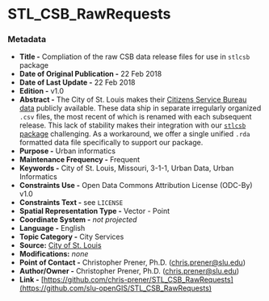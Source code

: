 # STL_CSB_RawRequests

### Metadata
  * **Title -** Compliation of the raw CSB data release files for use in `stlcsb` package
  * **Date of Original Publication -** 22 Feb 2018
  * **Date of Last Update -** 22 Feb 2018
  * **Edition -** v1.0
  * **Abstract -** The City of St. Louis makes their [Citizens Service Bureau data](https://www.stlouis-mo.gov/data/service-requests.cfm) publicly available. These data ship in separate irregularly organized `.csv` files, the most recent of which is renamed with each subsequent release. This lack of stability makes their integration with our [`stlcsb` package](https://github.com/slu-openGIS/stlcsb) challenging. As a workaround, we offer a single unified `.rda` formatted data file specifically to support our package.
  * **Purpose -** Urban informatics
  * **Maintenance Frequency -** Frequent
  * **Keywords -** City of St. Louis, Missouri, 3-1-1, Urban Data, Urban Informatics
  * **Constraints Use -** Open Data Commons Attribution License (ODC-By) v1.0
  * **Constraints Text -** see `LICENSE`
  * **Spatial Representation Type -** Vector - Point
  * **Coordinate System -** *not projected*
  * **Language -** English
  * **Topic Category -** City Services
  * **Source:** [City of St. Louis](https://www.stlouis-mo.gov/data/service-requests.cfm)
  * **Modifications:** *none*
  * **Point of Contact -** Christopher Prener, Ph.D. ([chris.prener@slu.edu](mailto:chris.prener@slu.edu))
  * **Author/Owner -** Christopher Prener, Ph.D. ([chris.prener@slu.edu](mailto:chris.prener@slu.edu))
  * **Link -** [https://github.com/chris-prener/STL_CSB_RawRequests](https://github.com/slu-openGIS/STL_CSB_RawRequests)
